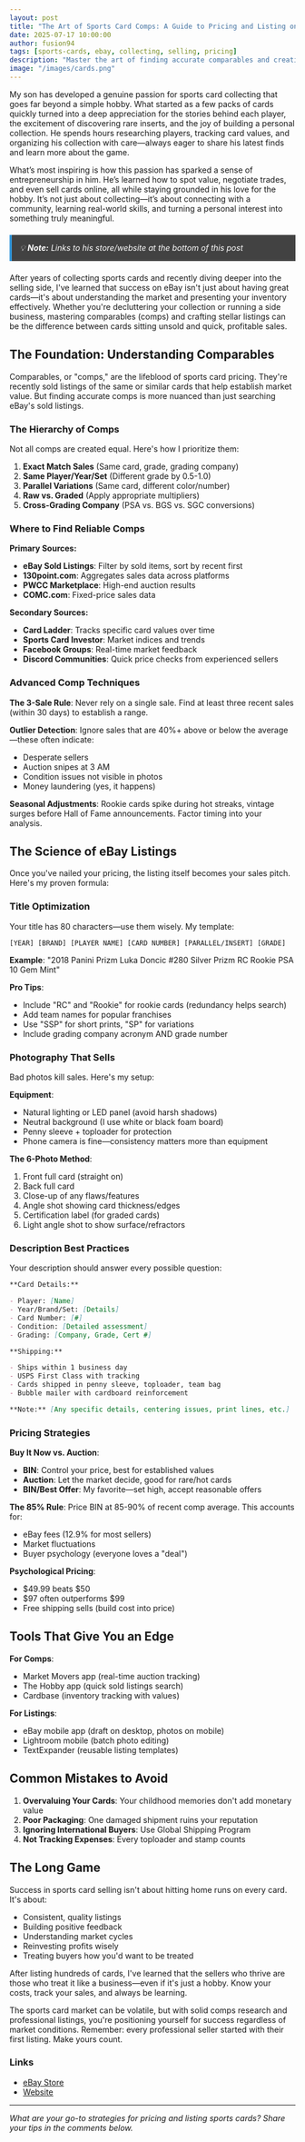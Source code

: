 ```yaml
---
layout: post
title: "The Art of Sports Card Comps: A Guide to Pricing and Listing on eBay"
date: 2025-07-17 10:00:00
author: fusion94
tags: [sports-cards, ebay, collecting, selling, pricing]
description: "Master the art of finding accurate comparables and creating compelling eBay listings for sports cards. Learn the tools, techniques, and strategies that separate successful sellers from the rest."
image: "/images/cards.png"
---
```


My son has developed a genuine passion for sports card collecting that goes far
beyond a simple hobby. What started as a few packs of cards quickly turned into
a deep appreciation for the stories behind each player, the excitement of
discovering rare inserts, and the joy of building a personal collection. He
spends hours researching players, tracking card values, and organizing his
collection with care—always eager to share his latest finds and learn more about
the game.

What’s most inspiring is how this passion has sparked a sense of
entrepreneurship in him. He’s learned how to spot value, negotiate trades, and
even sell cards online, all while staying grounded in his love for the hobby.
It’s not just about collecting—it’s about connecting with a community, learning
real-world skills, and turning a personal interest into something truly
meaningful.

<div style="border-left: 4px solid #3498db; background-color: #424242ff; padding: 1em; margin: 1.5em 0; font-style: italic; color: #fff;">
  💡 <strong>Note:</strong> Links to his store/website at the bottom of this post
</div>

After years of collecting sports cards and recently diving deeper into the
selling side, I've learned that success on eBay isn't just about having great
cards—it's about understanding the market and presenting your inventory
effectively. Whether you're decluttering your collection or running a side
business, mastering comparables (comps) and crafting stellar listings can be the
difference between cards sitting unsold and quick, profitable sales.

## The Foundation: Understanding Comparables

Comparables, or "comps," are the lifeblood of sports card pricing. They're
recently sold listings of the same or similar cards that help establish market
value. But finding accurate comps is more nuanced than just searching eBay's
sold listings.

### The Hierarchy of Comps

Not all comps are created equal. Here's how I prioritize them:

1. **Exact Match Sales** (Same card, grade, grading company)
2. **Same Player/Year/Set** (Different grade by 0.5-1.0)
3. **Parallel Variations** (Same card, different color/number)
4. **Raw vs. Graded** (Apply appropriate multipliers)
5. **Cross-Grading Company** (PSA vs. BGS vs. SGC conversions)

### Where to Find Reliable Comps

**Primary Sources:**

- **eBay Sold Listings**: Filter by sold items, sort by recent first
- **130point.com**: Aggregates sales data across platforms
- **PWCC Marketplace**: High-end auction results
- **COMC.com**: Fixed-price sales data

**Secondary Sources:**

- **Card Ladder**: Tracks specific card values over time
- **Sports Card Investor**: Market indices and trends
- **Facebook Groups**: Real-time market feedback
- **Discord Communities**: Quick price checks from experienced sellers

### Advanced Comp Techniques

**The 3-Sale Rule**: Never rely on a single sale. Find at least three recent
sales (within 30 days) to establish a range.

**Outlier Detection**: Ignore sales that are 40%+ above or below the
average—these often indicate:

- Desperate sellers
- Auction snipes at 3 AM
- Condition issues not visible in photos
- Money laundering (yes, it happens)

**Seasonal Adjustments**: Rookie cards spike during hot streaks, vintage surges
before Hall of Fame announcements. Factor timing into your analysis.

## The Science of eBay Listings

Once you've nailed your pricing, the listing itself becomes your sales pitch.
Here's my proven formula:

### Title Optimization

Your title has 80 characters—use them wisely. My template:

```
[YEAR] [BRAND] [PLAYER NAME] [CARD NUMBER] [PARALLEL/INSERT] [GRADE]
```

**Example**:
"2018 Panini Prizm Luka Doncic #280 Silver Prizm RC Rookie PSA 10 Gem Mint"

**Pro Tips**:

- Include "RC" and "Rookie" for rookie cards (redundancy helps search)
- Add team names for popular franchises
- Use "SSP" for short prints, "SP" for variations
- Include grading company acronym AND grade number

### Photography That Sells

Bad photos kill sales. Here's my setup:

**Equipment**:

- Natural lighting or LED panel (avoid harsh shadows)
- Neutral background (I use white or black foam board)
- Penny sleeve + toploader for protection
- Phone camera is fine—consistency matters more than equipment

**The 6-Photo Method**:

1. Front full card (straight on)
2. Back full card
3. Close-up of any flaws/features
4. Angle shot showing card thickness/edges
5. Certification label (for graded cards)
6. Light angle shot to show surface/refractors

### Description Best Practices

Your description should answer every possible question:

```markdown
**Card Details:**

- Player: [Name]
- Year/Brand/Set: [Details]
- Card Number: [#]
- Condition: [Detailed assessment]
- Grading: [Company, Grade, Cert #]

**Shipping:**

- Ships within 1 business day
- USPS First Class with tracking
- Cards shipped in penny sleeve, toploader, team bag
- Bubble mailer with cardboard reinforcement

**Note:** [Any specific details, centering issues, print lines, etc.]
```

### Pricing Strategies

**Buy It Now vs. Auction**:

- **BIN**: Control your price, best for established values
- **Auction**: Let the market decide, good for rare/hot cards
- **BIN/Best Offer**: My favorite—set high, accept reasonable offers

**The 85% Rule**: Price BIN at 85-90% of recent comp average. This accounts for:

- eBay fees (12.9% for most sellers)
- Market fluctuations
- Buyer psychology (everyone loves a "deal")

**Psychological Pricing**:

- $49.99 beats $50
- $97 often outperforms $99
- Free shipping sells (build cost into price)

## Tools That Give You an Edge

**For Comps**:

- Market Movers app (real-time auction tracking)
- The Hobby app (quick sold listings search)
- Cardbase (inventory tracking with values)

**For Listings**:

- eBay mobile app (draft on desktop, photos on mobile)
- Lightroom mobile (batch photo editing)
- TextExpander (reusable listing templates)

## Common Mistakes to Avoid

1. **Overvaluing Your Cards**: Your childhood memories don't add monetary value
2. **Poor Packaging**: One damaged shipment ruins your reputation
3. **Ignoring International Buyers**: Use Global Shipping Program
4. **Not Tracking Expenses**: Every toploader and stamp counts

## The Long Game

Success in sports card selling isn't about hitting home runs on every card. It's
about:

- Consistent, quality listings
- Building positive feedback
- Understanding market cycles
- Reinvesting profits wisely
- Treating buyers how you'd want to be treated

After listing hundreds of cards, I've learned that the sellers who thrive are
those who treat it like a business—even if it's just a hobby. Know your costs,
track your sales, and always be learning.

The sports card market can be volatile, but with solid comps research and
professional listings, you're positioning yourself for success regardless of
market conditions. Remember: every professional seller started with their first
listing. Make yours count.

### Links

- [eBay Store](https://www.ebay.com/str/collectorsplaybooktx)
- [Website](https://collectorsplaybook.com)

---

_What are your go-to strategies for pricing and listing sports cards? Share your
tips in the comments below._
